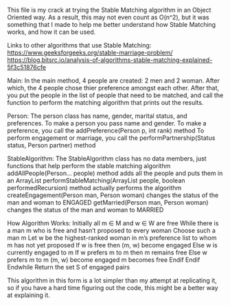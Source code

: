 This file is my crack at trying the Stable Matching algorithm in an Object Oriented way. As a result, this may not even count as O(n^2), but it was something that I made to help me better understand how Stable Matching works, and how it can be used.

Links to other algorithms that use Stable Matching:
https://www.geeksforgeeks.org/stable-marriage-problem/
https://blog.bitsrc.io/analysis-of-algorithms-stable-matching-explained-5f3c51876cfe

Main:
    In the main method, 4 people are created: 2 men and 2 woman. 
    After which, the 4 people chose thier preference amongst each other.
    After that, you put the people in the list of people that need to be matched, and call the function to perform the matching algorithm that prints out the results.

Person:
    The person class has name, gender, marital status, and preferences.
    To make a person you pass name and gender.
    To make a preference, you call the addPreference(Person p, int rank) method
    To perform engagement or marriage, you call the performPartnership(Status status, Person partner) method

StableAlgorithm:
    The StableAlgorithm class has no data members, just functions that help perform the stable matching algorithm
    addAllPeople(Person... people) method adds all the people and puts them in an ArrayList
    performStableMatching(ArrayList<Person> people, boolean performedRecursion) method actually performs the algorithm
    createEngagement(Person man, Person woman) changes the status of the man and woman to ENGAGED
    getMarried(Person man, Person woman) changes the status of the man and woman to MARRIED

How Algorithm Works:
    Initially all m ∈ M and w ∈ W are free
    While there is a man m who is free and hasn’t proposed to every woman
        Choose such a man m
        Let w be the highest-ranked woman in m’s preference list
        to whom m has not yet proposed
        If w is free then
            (m, w) become engaged
        Else w is currently engaged to m
            If w prefers m to m then
                m remains free
            Else w prefers m to m
                (m, w) become engaged
                m becomes free
            Endif
        Endif
    Endwhile
Return the set S of engaged pairs

This algorithm in this form is a lot simpler than my attempt at replicating it, so if you have a hard time figuring out the code, this might be a better way at explaining it.
